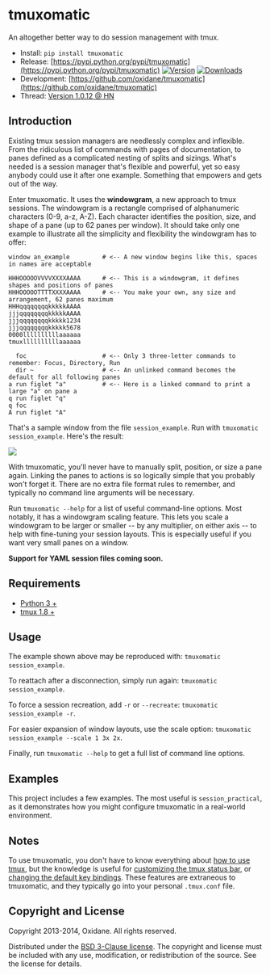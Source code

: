 

# tmuxomatic

An altogether better way to do session management with tmux.

* Install: `pip install tmuxomatic`
* Release: [https://pypi.python.org/pypi/tmuxomatic](https://pypi.python.org/pypi/tmuxomatic)
[![Version](https://pypip.in/v/tmuxomatic/badge.png)](https://pypi.python.org/pypi/tmuxomatic)
[![Downloads](https://pypip.in/d/tmuxomatic/badge.png)](https://pypi.python.org/pypi/tmuxomatic)
* Development: [https://github.com/oxidane/tmuxomatic](https://github.com/oxidane/tmuxomatic)
* Thread: [Version 1.0.12 @ HN](https://news.ycombinator.com/item?id=8063459)



## Introduction

Existing tmux session managers are needlessly complex and inflexible.  From the ridiculous list of commands with pages of documentation, to panes defined as a complicated nesting of splits and sizings.  What's needed is a session manager that's flexible and powerful, yet so easy anybody could use it after one example.  Something that empowers and gets out of the way.

Enter tmuxomatic.  It uses the **windowgram**, a new approach to tmux sessions.  The windowgram is a rectangle comprised of alphanumeric characters (0-9, a-z, A-Z).  Each character identifies the position, size, and shape of a pane (up to 62 panes per window).  It should take only one example to illustrate all the simplicity and flexibility the windowgram has to offer:

	window an_example         # <-- A new window begins like this, spaces in names are acceptable

	HHHOOOOOVVVVXXXXAAAA      # <-- This is a windowgram, it defines shapes and positions of panes
	HHHOOOOOTTTTXXXXAAAA      # <-- You make your own, any size and arrangement, 62 panes maximum
	HHHqqqqqqqqkkkkkAAAA
	jjjqqqqqqqqkkkkkAAAA
	jjjqqqqqqqqkkkkk1234
	jjjqqqqqqqqkkkkk5678
	0000llllllllllaaaaaa
	tmuxllllllllllaaaaaa

	  foc                     # <-- Only 3 three-letter commands to remember: Focus, Directory, Run
	  dir ~                   # <-- An unlinked command becomes the default for all following panes
	a run figlet "a"          # <-- Here is a linked command to print a large "a" on pane a
	q run figlet "q"
	q foc
	A run figlet "A"

That's a sample window from the file `session_example`.  Run with `tmuxomatic session_example`.  Here's the result:

![](https://github.com/oxidane/tmuxomatic/blob/master/img/example.png)

With tmuxomatic, you'll never have to manually split, position, or size a pane again.  Linking the panes to actions is so logically simple that you probably won't forget it.  There are no extra file format rules to remember, and typically no command line arguments will be necessary.

Run `tmuxomatic --help` for a list of useful command-line options.  Most notably, it has a windowgram scaling feature.  This lets you scale a windowgram to be larger or smaller -- by any multiplier, on either axis -- to help with fine-tuning your session layouts.  This is especially useful if you want very small panes on a window.

**Support for YAML session files coming soon.**



## Requirements

* [Python 3 +](http://www.python.org/getit/)
* [tmux 1.8 +](http://tmux.sourceforge.net/)



## Usage

The example shown above may be reproduced with: `tmuxomatic session_example`.

To reattach after a disconnection, simply run again: `tmuxomatic session_example`.

To force a session recreation, add `-r` or `--recreate`: `tmuxomatic session_example -r`.

For easier expansion of window layouts, use the scale option: `tmuxomatic session_example --scale 1 3x 2x`.

Finally, run `tmuxomatic --help` to get a full list of command line options.



## Examples

This project includes a few examples.  The most useful is `session_practical`, as it demonstrates how you might configure tmuxomatic in a real-world environment.



## Notes

To use tmuxomatic, you don't have to know everything about [how to use tmux](http://net.tutsplus.com/tutorials/tools-and-tips/intro-to-tmux/), but the knowledge is useful for [customizing the tmux status bar](http://me.veekun.com/blog/2012/03/21/tmux-is-sweet-as-heck/), or [changing the default key bindings](https://wiki.archlinux.org/index.php/tmux#Key_bindings).  These features are extraneous to tmuxomatic, and they typically go into your personal `.tmux.conf` file.



## Copyright and License

Copyright 2013-2014, Oxidane.
All rights reserved.

Distributed under the [BSD 3-Clause license](http://opensource.org/licenses/BSD-3-Clause).  The copyright and license must be included with any use, modification, or redistribution of the source.  See the license for details.


